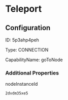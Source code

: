 # Teleport
## Configuration
ID:  5p3ahp4peh

Type: CONNECTION 

CapabilityName: goToNode






### Additional Properties
nodeInstanceId
```string 
2dvdm35xe5
```





